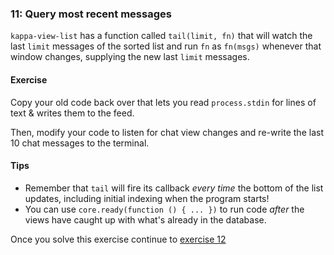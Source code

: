 ### 11: Query most recent messages

`kappa-view-list` has a function called `tail(limit, fn)` that will watch the last `limit` messages of the sorted list and run `fn` as `fn(msgs)` whenever that window changes, supplying the new last `limit` messages.

#### Exercise

Copy your old code back over that lets you read `process.stdin` for lines of text & writes them to the feed.

Then, modify your code to listen for chat view changes and re-write the last 10 chat messages to the terminal.

#### Tips

- Remember that `tail` will fire its callback *every time* the bottom of the list updates, including initial indexing when the program starts!
- You can use `core.ready(function () { ... })` to run code *after* the views have caught up with what's already in the database.

Once you solve this exercise continue to [exercise 12](12.html)
